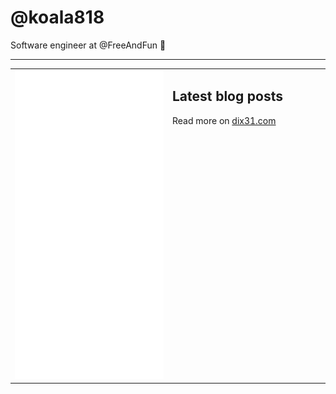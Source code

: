 # @koala818

Software engineer at @FreeAndFun 👋

---

<table>
<tr>
<td valign="top" width="50%">
<img src="github-metrics.svg" alt="Metric" />
</td>
<td valign="top" width="50%">

## Latest blog posts


<!-- blog start -->

<!-- blog end -->

Read more on [dix31.com](https://dix31.com/blog)

</td>
</tr>
</table>
